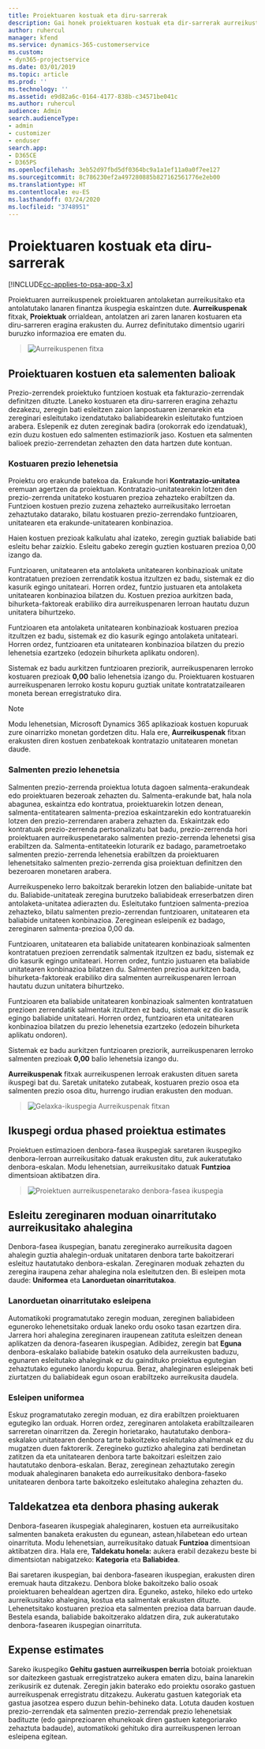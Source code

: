 ```yaml
---
title: Proiektuaren kostuak eta diru-sarrerak
description: Gai honek proiektuaren kostuak eta dir-sarrerak aurreikusteari buruzko informazioa eskaintzen du.
author: ruhercul
manager: kfend
ms.service: dynamics-365-customerservice
ms.custom:
- dyn365-projectservice
ms.date: 03/01/2019
ms.topic: article
ms.prod: ''
ms.technology: ''
ms.assetid: e9d82a6c-0164-4177-838b-c34571be041c
ms.author: ruhercul
audience: Admin
search.audienceType:
- admin
- customizer
- enduser
search.app:
- D365CE
- D365PS
ms.openlocfilehash: 3eb52d97fbd5df0364bc9a1a1ef11a0a0f7ee127
ms.sourcegitcommit: 8c786230ef2a497280885b827162561776e2eb00
ms.translationtype: HT
ms.contentlocale: eu-ES
ms.lasthandoff: 03/24/2020
ms.locfileid: "3748951"
---
```

# <a name="project-costs-and-revenue"></a>Proiektuaren kostuak eta diru-sarrerak

[!INCLUDE[cc-applies-to-psa-app-3.x](../includes/cc-applies-to-psa-app-3x.md)]

Proiektuaren aurreikuspenek proiektuaren antolaketan aurreikusitako eta antolatutako lanaren finantza ikuspegia eskaintzen dute. **Aurreikuspenak** fitxak, **Proiektuak** orrialdean, antolatzen ari zaren lanaren kostuaren eta diru-sarreren eragina erakusten du. Aurrez definitutako dimentsio ugariri buruzko informazioa ere ematen du. 

> ![Aurreikuspenen fitxa](media/project-5.png)

## <a name="cost-and-sales-values-of-the-project"></a>Proiektuaren kostuen eta salementen balioak

Prezio-zerrendek proiektuko funtzioen kostuak eta fakturazio-zerrendak definitzen dituzte. Laneko kostuaren eta diru-sarreren eragina zehaztu dezakezu, zeregin bati esleitzen zaion lanpostuaren izenarekin eta zereginari esleitutako izendatutako baliabidearekin esleitutako funtzioen arabera. Eslepenik ez duten zereginak badira (orokorrak edo izendatuak), ezin duzu kostuen edo salmenten estimaziorik jaso. Kostuen eta salmenten balioek prezio-zerrendetan zehazten den data hartzen dute kontuan.

### <a name="default-cost-price"></a>Kostuaren prezio lehenetsia  

Proiektu oro erakunde batekoa da. Erakunde hori **Kontratazio-unitatea** eremuan agertzen da proiektuan. Kontratazio-unitatearekin lotzen den prezio-zerrenda unitateko kostuaren prezioa zehazteko erabiltzen da. Funtzioen kostuen prezio zuzena zehazteko aurreikusitako lerroetan zehaztutako datarako, bilatu kostuaren prezio-zerrendako funtzioaren, unitatearen eta erakunde-unitatearen konbinazioa. 

Haien kostuen prezioak kalkulatu ahal izateko, zeregin guztiak baliabide bati esleitu behar zaizkio. Esleitu gabeko zeregin guztien kostuaren prezioa 0,00 izango da.

Funtzioaren, unitatearen eta antolaketa unitatearen konbinazioak unitate kontratatuen prezioen zerrendatik kostua itzultzen ez badu, sistemak ez dio kasurik egingo unitateari. Horren ordez, funtzio justuaren eta antolaketa unitatearen konbinazioa bilatzen du. Kostuen prezioa aurkitzen bada, bihurketa-faktoreak erabiliko dira aurreikuspenaren lerroan hautatu duzun unitatera bihurtzeko.

Funtzioaren eta antolaketa unitatearen konbinazioak kostuaren prezioa itzultzen ez badu, sistemak ez dio kasurik egingo antolaketa unitateari. Horren ordez, funtzioaren eta unitatearen konbinazioa bilatzen du prezio lehenetsia ezartzeko (edozein bihurketa aplikatu ondoren).

Sistemak ez badu aurkitzen funtzioaren preziorik, aurreikuspenaren lerroko kostuaren prezioak **0,00** balio lehenetsia izango du. Proiektuaren kostuaren aurreikuspenaren lerroko kostu kopuru guztiak unitate kontratatzailearen moneta berean erregistratuko dira.

> [!NOTE]
> Modu lehenetsian, Microsoft Dynamics 365 aplikazioak kostuen kopuruak zure oinarrizko monetan gordetzen ditu. Hala ere, **Aurreikuspenak** fitxan erakusten diren kostuen zenbatekoak kontratazio unitatearen monetan daude.  

### <a name="default-sales-price"></a>Salmenten prezio lehenetsia 

Salmenten prezio-zerrenda proiektua lotuta dagoen salmenta-erakundeak edo proiektuaren bezeroak zehazten du. Salmenta-erakunde bat, hala nola abagunea, eskaintza edo kontratua, proiektuarekin lotzen denean, salmenta-entitatearen salmenta-prezioa eskaintzarekin edo kontratuarekin lotzen den prezio-zerrendaren arabera zehazten da. Eskaintzak edo kontratuak prezio-zerrenda pertsonalizatu bat badu, prezio-zerrenda hori proiektuaren aurreikuspenetarako salmenten prezio-zerrenda lehenetsi gisa erabiltzen da. Salmenta-entitateekin loturarik ez badago, parametroetako salmenten prezio-zerrenda lehenetsia erabiltzen da proiektuaren lehenetsitako salmenten prezio-zerrenda gisa proiektuan definitzen den bezeroaren monetaren arabera.

Aurreikuspeneko lerro bakoitzak berarekin lotzen den baliabide-unitate bat du. Baliabide-unitateak zeregina burutzeko baliabideak erreserbatzen diren antolaketa-unitatea adierazten du. Esleitutako funtzioen salmenta-prezioa zehazteko, bilatu salmenten prezio-zerrendan funtzioaren, unitatearen eta baliabide unitateen konbinazioa. Zereginean esleipenik ez badago, zereginaren salmenta-prezioa 0,00 da.

Funtzioaren, unitatearen eta baliabide unitatearen konbinazioak salmenten kontratatuen prezioen zerrendatik salmentak itzultzen ez badu, sistemak ez dio kasurik egingo unitateari. Horren ordez, funtzio justuaren eta baliabide unitatearen konbinazioa bilatzen du. Salmenten prezioa aurkitzen bada, bihurketa-faktoreak erabiliko dira salmenten aurreikuspenaren lerroan hautatu duzun unitatera bihurtzeko. 

Funtzioaren eta baliabide unitatearen konbinazioak salmenten kontratatuen prezioen zerrendatik salmentak itzultzen ez badu, sistemak ez dio kasurik egingo baliabide unitateari. Horren ordez, funtzioaren eta unitatearen konbinazioa bilatzen du prezio lehenetsia ezartzeko (edozein bihurketa aplikatu ondoren).

Sistemak ez badu aurkitzen funtzioaren preziorik, aurreikuspenaren lerroko salmenten prezioak **0,00** balio lehenetsia izango du.

**Aurreikuspenak** fitxak aurreikuspenen lerroak erakusten dituen sareta ikuspegi bat du. Saretak unitateko zutabeak, kostuaren prezio osoa eta salmenten prezio osoa ditu, hurrengo irudian erakusten den moduan. 

> ![Gelaxka-ikuspegia Aurreikuspenak fitxan](media/project-6.png)

## <a name="time-phased-view-of-project-estimates"></a>Ikuspegi ordua phased proiektua estimates

Proiektuen estimazioen denbora-fasea ikuspegiak saretaren ikuspegiko denbora-lerroan aurreikusitako datuak erakusten ditu, zuk aukeratutako denbora-eskalan. Modu lehenetsian, aurreikusitako datuak **Funtzioa** dimentsioan aktibatzen dira.

> ![Proiektuen aurreikuspenetarako denbora-fasea ikuspegia](media/project-7.png)

## <a name="allocating-estimated-effort-based-on-the-task-mode"></a>Esleitu zereginaren moduan oinarritutako aurreikusitako ahalegina

Denbora-fasea ikuspegian, banatu zereginerako aurreikusita dagoen ahalegin guztia ahalegin-orduak unitataren denbora tarte bakoitzerari esleituz hautatutako denbora-eskalan. Zereginaren moduak zehazten du zeregina iraupena zehar ahalegina nola esleitutzen den. Bi esleipen mota daude: **Uniformea** eta **Lanorduetan oinarritutakoa**.

### <a name="work-hours-based-allocation"></a>Lanorduetan oinarritutako esleipena
 
Automatikoki programatutako zeregin moduan, zereginen baliabideen eguneroko lehenetsitako orduak laneko ordu osoko tasan ezartzen dira. Jarrera hori ahalegina zereginaren iraupenean zatituta esleitzen denean aplikatzen da denora-fasearen ikuspegian. Adibidez, zeregin bat **Eguna** denbora-eskalako baliabide batekin osatuko dela aurreikusten baduzu, egunaren esleitutako ahaleginak ez du gaindituko proiektua egutegian zehaztutako eguneko lanordu kopurua. Beraz, ahaleginaren esleipenak beti ziurtatzen du baliabideak egun osoan erabiltzeko aurreikusita daudela.

### <a name="even-allocation"></a>Esleipen uniformea

Eskuz programatutako zeregin moduan, ez dira erabiltzen proiektuaren egutegiko lan orduak. Horren ordez, zereginaren antolaketa erabiltzailearen sarreretan oinarritzen da. Zeregin horietarako, hautatutako denbora-eskalako unitatearen denbora tarte bakoitzeko esleitutako ahalmenak ez du mugatzen duen faktorerik. Zeregineko guztizko ahalegina zati berdinetan zatitzen da eta unitatearen denbora tarte bakoitzari esleitzen zaio hautatutako denbora-eskalan. Beraz, zereginean zehaztutako zeregin moduak ahaleginaren banaketa edo aurreikusitako denbora-faseko unitatearen denbora tarte bakoitzeko esleitutako ahalegina zehazten du.

## <a name="grouping-and-time-phasing-options"></a>Taldekatzea eta denbora phasing aukerak

Denbora-fasearen ikuspegiak ahaleginaren, kostuen eta aurreikusitako salmenten banaketa erakusten du egunean, astean,hilabetean edo urtean oinarrituta. Modu lehenetsian, aurreikusitako datuak **Funtzioa** dimentsioan aktibatzen dira. Hala ere, **Taldekatu honela:** aukera erabil dezakezu beste bi dimentsiotan nabigatzeko: **Kategoria** eta **Baliabidea**.

Bai saretaren ikuspegian, bai denbora-fasearen ikuspegian, erakusten diren eremuak hauta ditzakezu. Denbora bloke bakoitzeko balio osoak proiektuaren behealdean agertzen dira. Eguneko, asteko, hileko edo urteko aurreikusitako ahalegina, kostua eta salmentak erakusten dituzte. Lehenetsitako kostuaren prezioa eta salmenten prezioa data barruan daude. Bestela esanda, baliabide bakoitzerako aldatzen dira, zuk aukeratutako denbora-fasearen ikuspegian oinarrituta.

## <a name="expense-estimates"></a>Expense estimates

Sareko ikuspegiko **Gehitu gastuen aurreikuspen berria** botoiak proiektuan sor daitezkeen gastuak erregistratzeko aukera ematen dizu, baina lanarekin zerikusirik ez dutenak. Zeregin jakin baterako edo proiektu osorako gastuen aurreikuspenak erregistratu ditzakezu. Aukeratu gastuen kategoriak eta gastua jasotzea espero duzun behin-behineko data. Lotuta dauden kostuen prezio-zerrendak eta salmenten prezio-zerrendak prezio lehenetsiak badituzte (edo gainprezioaren ehunekoak diren gastuen kategoriarako zehaztuta badaude), automatikoki gehituko dira aurreikuspenen lerroan esleipena egitean.
